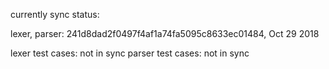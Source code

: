 currently sync status:

lexer, parser: 241d8dad2f0497f4af1a74fa5095c8633ec01484, Oct 29 2018

lexer test cases: not in sync
parser test cases: not in sync
